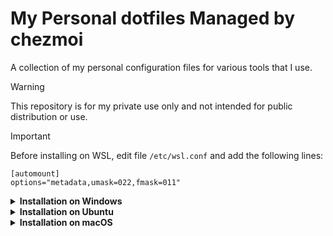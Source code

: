 # My Personal dotfiles Managed by chezmoi

A collection of my personal configuration files for various tools that I use.

> [!WARNING]  
> This repository is for my private use only and not intended for public distribution or use.

> [!IMPORTANT]  
> Before installing on WSL, edit file `/etc/wsl.conf` and add the following lines:
> ```
> [automount]
> options="metadata,umask=022,fmask=011"
> ```

<details>
<summary><b>Installation on Windows</b></summary>

1. Start [PowerShell as administrator](https://learn.microsoft.com/powershell/scripting/windows-powershell/starting-windows-powershell#with-administrative-privileges-run-as-administrator).

2. Install [Chocolatey](https://chocolatey.org):

   ```console
   Set-ExecutionPolicy Bypass Process -Force; irm https://community.chocolatey.org/install.ps1 | iex
   ```

3. Install [chezmoi](https://www.chezmoi.io) via [Chocolatey](https://community.chocolatey.org/packages/chezmoi):

   ```console
   choco install chezmoi -y
   ```

4. Initialize chezmoi and apply the configurations:

   ```console
   chezmoi init --apply maurojs10
   ```
</details>

<details>
<summary><b>Installation on Ubuntu</b></summary>

1. Open [Terminal](https://ubuntu.com/tutorials/command-line-for-beginners#3-opening-a-terminal).

2. Ensure Ubuntu is updated:

   ```console
   sudo apt update \
   && sudo apt upgrade -y \
   && sudo apt autoremove -y
   ```

3. Install [chezmoi](https://www.chezmoi.io) via [Snap](https://snapcraft.io/chezmoi):

   ```console
   sudo snap install chezmoi --classic
   ```

4. Initialize chezmoi and apply the configurations:

   ```console
   chezmoi init --apply maurojs10
   ```
</details>

<details>
<summary><b>Installation on macOS</b></summary>

1. Open [Terminal](https://support.apple.com/guide/terminal/open-or-quit-terminal-apd5265185d-f365-44cb-8b09-71a064a42125).

2. Install [Homebrew](https://brew.sh):

   ```console
   /bin/bash -c "$(curl -fsSL https://raw.githubusercontent.com/Homebrew/install/HEAD/install.sh)"
   ```

3. Install [chezmoi](https://www.chezmoi.io) via [Homebrew](https://formulae.brew.sh/formula/chezmoi):

   ```console
   brew install chezmoi
   ```

4. Initialize chezmoi and apply the configurations:

   ```console
   chezmoi init --apply maurojs10
   ```
</details>
